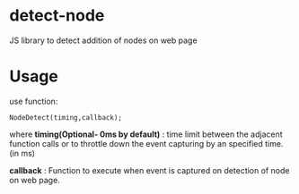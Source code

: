 # detect-node
JS library to detect addition of nodes on web page

# Usage
use function:
```
NodeDetect(timing,callback);
```
where
**timing(Optional- 0ms by default)** : time limit between the adjacent function calls or to throttle down the event capturing by an specified time. (in ms)

**callback** : Function to execute when event is captured on detection of node 
on web page.
